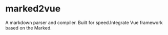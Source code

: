 # marked2vue
A markdown parser and compiler. Built for speed.Integrate Vue framework based on the Marked.
